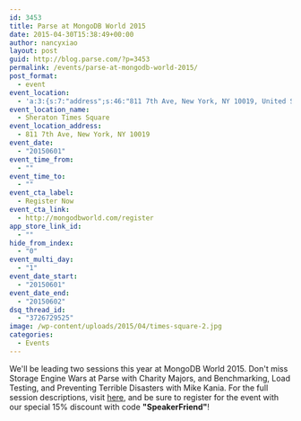 ```yaml
---
id: 3453
title: Parse at MongoDB World 2015
date: 2015-04-30T15:38:49+00:00
author: nancyxiao
layout: post
guid: http://blog.parse.com/?p=3453
permalink: /events/parse-at-mongodb-world-2015/
post_format:
  - event
event_location:
  - 'a:3:{s:7:"address";s:46:"811 7th Ave, New York, NY 10019, United States";s:3:"lat";s:10:"40.7625834";s:3:"lng";s:18:"-73.98146740000004";}'
event_location_name:
  - Sheraton Times Square
event_location_address:
  - 811 7th Ave, New York, NY 10019
event_date:
  - "20150601"
event_time_from:
  - ""
event_time_to:
  - ""
event_cta_label:
  - Register Now
event_cta_link:
  - http://mongodbworld.com/register
app_store_link_id:
  - ""
hide_from_index:
  - "0"
event_multi_day:
  - "1"
event_date_start:
  - "20150601"
event_date_end:
  - "20150602"
dsq_thread_id:
  - "3726729525"
image: /wp-content/uploads/2015/04/times-square-2.jpg
categories:
  - Events
---
```

We'll be leading two sessions this year at MongoDB World 2015. Don't miss Storage Engine Wars at Parse with Charity Majors, and Benchmarking, Load Testing, and Preventing Terrible Disasters with Mike Kania. For the full session descriptions, visit <a href="http://mongodbworld.com/agenda/sessions" target="_blank">here</a>, and be sure to register for the event with our special 15% discount with code **"SpeakerFriend"**!